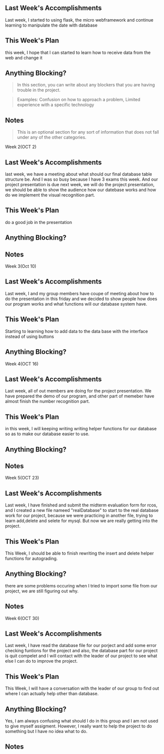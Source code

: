 ## Last Week's Accomplishments

Last week, I started to using flask, the micro webframework and continue learning to manipulate the date with database

## This Week's Plan

this week, I hope that I can started to learn how to receive data from the web and change it

## Anything Blocking?

> In this section, you can write about any blockers that you are having trouble in the project.

> Examples: Confusion on how to approach a problem, Limited experience with a specific technology

## Notes

> This is an optional section for any sort of information that does not fall under any of the other categories.


Week 2(OCT 2)

## Last Week's Accomplishments

last week, we have a meeting about what should our final database table structure be. And I was so busy because I have 3 exams this week. And our project presentation is due next week, we will do the project presentation, we should be able to show the audience how our datebase works and how do we implement the visual recognition part.

## This Week's Plan

do a good job in the presentation

## Anything Blocking?



## Notes

Week 3(Oct 10)
## Last Week's Accomplishments
Last week, I and my group members have coupe of meeting about how to do the presentation in this friday and we decided to show people how does our program works and what functions will our database system have. 
## This Week's Plan
Starting to learning how to add data to the data base with the interface instead of using buttons 
## Anything Blocking?


Week 4(OCT 16)

## Last Week's Accomplishments

Last week, all of out members are doing for the project presentation. We have prepared the demo of our program, and other part of memeber have almost finish the number recognition part.
## This Week's Plan
in this week, I will keeping writing writing helper functions for our database so as to make our database easier to use.


## Anything Blocking?



## Notes

Week 5(OCT 23)
## Last Week's Accomplishments
Last week, I have finished and submit the midterm evaluation form for rcos, and I created a new file nameed "realDatabase" to start to the real database work for our project, because we were practicing in another file, trying to learn add,delete and selete for mysql. But now we are really getting into the project.
## This Week's Plan
This Week, I should be able to finish rewriting the insert and delete helper functions for autograding.
## Anything Blocking?
there are some problems occuring when I tried to import some file from our project, we are still figuring out why.
## Notes


Week 6(OCT 30)
## Last Week's Accomplishments
Last week, I have read the database file for our porject and add some error checking funtions for the project and also, the database part for our project is quit compelet and I will contact with the leader of our project to see what else I can do to improve the project.
## This Week's Plan
This Week, I will have a conversation with the leader of our group to find out where I can actually help other than database.
## Anything Blocking?
Yes, I am always confusing what should I do in this group and I am not used to give myself assigment. However, I really want to help the project to do something but I have no idea what to do.
## Notes
